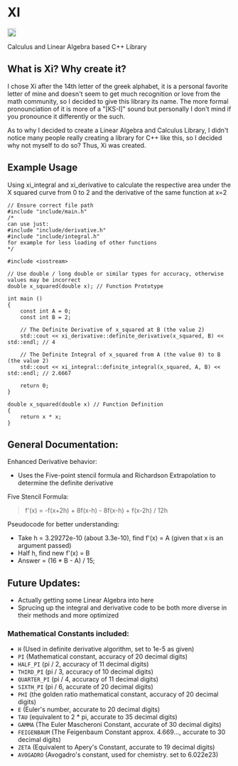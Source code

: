 # XI
<img width="19" alt="image" src="https://github.com/user-attachments/assets/a07cbc7a-3bb8-4041-b535-c471fc81cc4a">

Calculus and Linear Algebra based C++ Library

## What is Xi? Why create it?

I chose Xi after the 14th letter of the greek alphabet, it is a personal favorite letter of mine and doesn't seem to get much recognition or love from the math community, so I decided to give this library its name. The more formal pronounciation of it is more of a "[KS-I]" sound but personally I don't mind if you pronounce it differently or the such.

As to why I decided to create a Linear Algebra and Calculus Library, I didn't notice many people really creating a library for C++ like this, so I decided why not myself to do so? Thus, Xi was created.

## Example Usage

Using xi_integral and xi_derivative to calculate the respective area under the X squared curve from 0 to 2 and the derivative of the same function at x=2

```
// Ensure correct file path
#include "include/main.h"
/*
can use just:
#include "include/derivative.h"
#include "include/integral.h"
for example for less loading of other functions
*/

#include <iostream>

// Use double / long double or similar types for accuracy, otherwise values may be incorrect
double x_squared(double x); // Function Prototype

int main () 
{
    const int A = 0;
    const int B = 2;
    
    // The Definite Derivative of x_squared at B (the value 2)
    std::cout << xi_derivative::definite_derivative(x_squared, B) << std::endl; // 4

    // The Definite Integral of x_squared from A (the value 0) to B (the value 2)
    std::cout << xi_integral::definite_integral(x_squared, A, B) << std::endl; // 2.6667

    return 0;
}

double x_squared(double x) // Function Definition
{
    return x * x;
}
```

## General Documentation:

Enhanced Derivative behavior:
- Uses the Five-point stencil formula and Richardson Extrapolation to determine the definite derivative

Five Stencil Formula:
> f'(x) = -f(x+2h) + 8f(x-h) - 8f(x-h) + f(x-2h) / 12h

Pseudocode for better understanding:
- Take h = 3.29272e-10 (about 3.3e-10), find f'(x) = A (given that x is an argument passed)
- Half h, find new f'(x) = B
- Answer = (16 * B - A) / 15;

## Future Updates:

- Actually getting some Linear Algebra into here
- Sprucing up the integral and derivative code to be both more diverse in their methods and more optimized

### Mathematical Constants included:

- `H` (Used in definite derivative algorithm, set to 1e-5 as given)
- `PI` (Mathematical constant, accuracy of 20 decimal digits)
- `HALF_PI` (pi / 2, accuracy of 11 decimal digits)
- `THIRD_PI` (pi / 3, accuracy of 10 decimal digits)
- `QUARTER_PI` (pi / 4, accuracy of 11 decimal digits)
- `SIXTH_PI` (pi / 6, accurate of 20 decimal digits)
- `PHI` (the golden ratio mathematical constant, accuracy of 20 decimal digits)
- `E` (Euler's number, accurate to 20 decimal digits)
- `TAU` (equivalent to 2 * pi, accurate to 35 decimal digits)
- `GAMMA` (The Euler Mascheroni Constant, accurate of 30 decimal digits)
- `FEIGENBAUM` (The Feigenbaum Constant approx. 4.669..., accurate to 30 decimal digits)
- `ZETA` (Equivalent to Apery's Constant, accurate to 19 decimal digits)
- `AVOGADRO` (Avogadro's constant, used for chemistry. set to 6.022e23)

